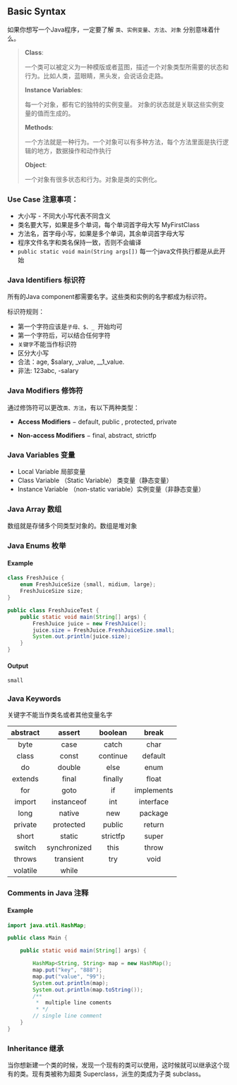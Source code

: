 ## Basic Syntax

如果你想写一个Java程序，一定要了解 `类`、`实例变量`、`方法`、`对象` 分别意味着什么。

> **Class**:
> 
> 一个类可以被定义为一种模版或者蓝图，描述一个对象类型所需要的状态和行为。比如人类，蓝眼睛，黑头发，会说话会走路。
> 
> 
> **Instance Variables**:
> 
> 每一个对象，都有它的独特的实例变量。 对象的状态就是关联这些实例变量的值而生成的。
> 
> 
> **Methods**:
> 
> 一个方法就是一种行为。一个对象可以有多种方法，每个方法里面是执行逻辑的地方，数据操作和动作执行
> 
> 
> **Object**:
> 
> 一个对象有很多状态和行为。对象是类的实例化。
> 
> 
> 


### Use Case 注意事项：

* 大小写 - 不同大小写代表不同含义
* 类名要大写，如果是多个单词，每个单词首字母大写 MyFirstClass
* 方法名，首字母小写，如果是多个单词，其余单词首字母大写
* 程序文件名字和类名保持一致，否则不会编译
* `public static void main(String args[])` 每一个java文件执行都是从此开始


### Java Identifiers 标识符

所有的Java component都需要名字。这些类和实例的名字都成为标识符。

标识符规则：

* 第一个字符应该是`子母、$、_ `开始均可
* 第一个字符后，可以结合任何字符
* `关键字`不能当作标识符
* 区分大小写
* 合法：age, $salary, _value, __1_value.
* 非法: 123abc, -salary

### Java Modifiers 修饰符

通过修饰符可以更改`类、方法`，有以下两种类型：

* **Access Modifiers** − default, public , protected, private

* **Non-access Modifiers** − final, abstract, strictfp

### Java Variables 变量

* Local Variable 局部变量
* Class Variable （Static Variable） 类变量（静态变量）
* Instance Variable （non-static variable）实例变量（非静态变量）

### Java Array 数组

数组就是存储多个同类型对象的。数组是堆对象


### Java Enums  枚举

#### Example

~~~java
class FreshJuice {
    enum FreshJuiceSize {small, midium, large};
    FreshJuiceSize size;
}

public class FreshJuiceTest {
    public static void main(String[] args) {
        FreshJuice juice = new FreshJuice();
        juice.size = FreshJuice.FreshJuiceSize.small;
        System.out.println(juice.size);
    }
}
~~~

#### Output
~~~java
small
~~~

### Java Keywords

关键字不能当作类名或者其他变量名字


| abstract	    | assert	    |boolean | break |
|:-------------: |:---------: | :-----: | :---: |
|byte	  			|case	   		|catch 	|char
|class				|const			|continue	|default
|do	    			|double		|else		|enum
|extends			|final			|finally	|float
|for				|goto			|if			|implements
|import			|instanceof	|int		|interface
|long				|native		|new		|package
|private			|protected	|public	|return
|short				|static		|strictfp	|super
|switch			|synchronized	|this		|throw
|throws			|transient	|try		|void
|volatile			|while		


### Comments in Java 注释

#### Example

~~~java
import java.util.HashMap;

public class Main {

    public static void main(String[] args) {

        HashMap<String, String> map = new HashMap();
        map.put("key", "888");
        map.put("value", "99");
        System.out.println(map);
        System.out.println(map.toString());
        /**
         *  multiple line coments
         * */
        // single line comment
    }
}
~~~

### Inheritance 继承

当你想新建一个类的时候，发现一个现有的类可以使用，这时候就可以继承这个现有的类。现有类被称为超类 Superclass，派生的类成为子类 subclass。







